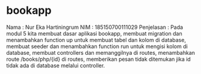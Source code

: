 # bookapp
Nama : Nur Eka Hartiningrum
NIM : 185150700111029
Penjelasan : Pada modul 5 kita membuat dasar aplikasi bookapp, membuat migration dan menambahkan function up untuk membuat tabel dan kolom di database,
membuat seeder dan menambahkan function run untuk mengisi kolom di database, membuat controllers dan memanggilnya di routes,
menambahkan route /books/php/{id} di routes, memberikan pesan tidak ditemukan jika id tidak ada di database melalui controller.
